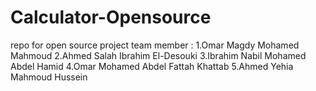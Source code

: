 # Calculator-Opensource
repo for open source project team member :
1.Omar Magdy Mohamed Mahmoud
2.Ahmed Salah Ibrahim El-Desouki 
3.Ibrahim Nabil Mohamed Abdel Hamid 
4.Omar Mohamed Abdel Fattah Khattab 
5.Ahmed Yehia Mahmoud Hussein
